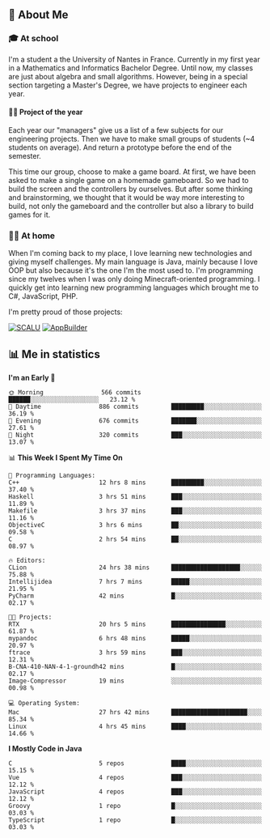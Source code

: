 ## 👀 About Me

### 🎓 At school

I'm a student a the University of Nantes in France. Currently in my first year in a Mathematics and Informatics Bachelor Degree. Until now, my classes are just about algebra and small algorithms. However, being in a special section targeting a Master's Degree, we have projects to engineer each year. 

#### 🔧🔬 Project of the year

Each year our "managers" give us a list of a few subjects for our engineering projects. Then we have to make small groups of students (~4 students on average). And return a prototype before the end of the semester.

This time our group, choose to make a game board. At first, we have been asked to make a single game on a homemade gameboard. So we had to build the screen and the controllers by ourselves. 
But after some thinking and brainstorming, we thought that it would be way more interesting to build, not only the gameboard and the controller but also a library to build games for it.

### 👨‍💻 At home

When I'm coming back to my place, I love learning new technologies and giving myself challenges. My main language is Java, mainly because I love OOP but also because it's the one I'm the most used to. I'm programming since my twelves when I was only doing Minecraft-oriented programming.  I quickly get into learning new programming languages which brought me to C#, JavaScript, PHP. 

I'm pretty proud of those projects:

[![SCALU](https://github-readme-stats.vercel.app/api/pin?username=renardfute&repo=SCALU)](https://github.com/renardfute/scalu)
[![AppBuilder](https://github-readme-stats.vercel.app/api/pin?username=pulsedev2&repo=AppBuilder)](https://github.com/pulsedev2/AppBuilder)

## 📊 Me in statistics
<!--START_SECTION:waka-->
**I'm an Early 🐤** 

```text
🌞 Morning                566 commits         ██████░░░░░░░░░░░░░░░░░░░   23.12 % 
🌆 Daytime                886 commits         █████████░░░░░░░░░░░░░░░░   36.19 % 
🌃 Evening                676 commits         ███████░░░░░░░░░░░░░░░░░░   27.61 % 
🌙 Night                  320 commits         ███░░░░░░░░░░░░░░░░░░░░░░   13.07 % 
```


📊 **This Week I Spent My Time On** 

```text
💬 Programming Languages: 
C++                      12 hrs 8 mins       █████████░░░░░░░░░░░░░░░░   37.40 % 
Haskell                  3 hrs 51 mins       ███░░░░░░░░░░░░░░░░░░░░░░   11.89 % 
Makefile                 3 hrs 37 mins       ███░░░░░░░░░░░░░░░░░░░░░░   11.16 % 
ObjectiveC               3 hrs 6 mins        ██░░░░░░░░░░░░░░░░░░░░░░░   09.58 % 
C                        2 hrs 54 mins       ██░░░░░░░░░░░░░░░░░░░░░░░   08.97 % 

🔥 Editors: 
CLion                    24 hrs 38 mins      ███████████████████░░░░░░   75.88 % 
Intellijidea             7 hrs 7 mins        █████░░░░░░░░░░░░░░░░░░░░   21.95 % 
PyCharm                  42 mins             █░░░░░░░░░░░░░░░░░░░░░░░░   02.17 % 

🐱‍💻 Projects: 
RTX                      20 hrs 5 mins       ███████████████░░░░░░░░░░   61.87 % 
mypandoc                 6 hrs 48 mins       █████░░░░░░░░░░░░░░░░░░░░   20.97 % 
ftrace                   3 hrs 59 mins       ███░░░░░░░░░░░░░░░░░░░░░░   12.31 % 
B-CNA-410-NAN-4-1-groundh42 mins             █░░░░░░░░░░░░░░░░░░░░░░░░   02.17 % 
Image-Compressor         19 mins             ░░░░░░░░░░░░░░░░░░░░░░░░░   00.98 % 

💻 Operating System: 
Mac                      27 hrs 42 mins      █████████████████████░░░░   85.34 % 
Linux                    4 hrs 45 mins       ████░░░░░░░░░░░░░░░░░░░░░   14.66 % 
```

**I Mostly Code in Java** 

```text
C                        5 repos             ████░░░░░░░░░░░░░░░░░░░░░   15.15 % 
Vue                      4 repos             ███░░░░░░░░░░░░░░░░░░░░░░   12.12 % 
JavaScript               4 repos             ███░░░░░░░░░░░░░░░░░░░░░░   12.12 % 
Groovy                   1 repo              █░░░░░░░░░░░░░░░░░░░░░░░░   03.03 % 
TypeScript               1 repo              █░░░░░░░░░░░░░░░░░░░░░░░░   03.03 % 
```




<!--END_SECTION:waka-->
